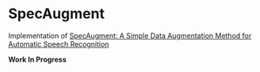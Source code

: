 # SpecAugment

Implementation of [SpecAugment: A Simple Data Augmentation Method for Automatic Speech Recognition](https://arxiv.org/abs/1904.08779)

**Work In Progress**

